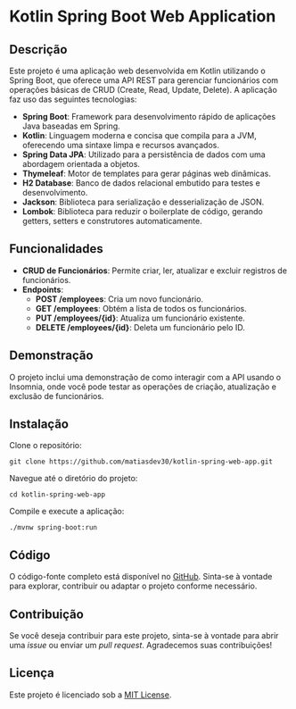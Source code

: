 Kotlin Spring Boot Web Application
==================================

Descrição
---------

Este projeto é uma aplicação web desenvolvida em Kotlin utilizando o Spring Boot, que oferece uma API REST para gerenciar funcionários com operações básicas de CRUD (Create, Read, Update, Delete). A aplicação faz uso das seguintes tecnologias:

*   **Spring Boot**: Framework para desenvolvimento rápido de aplicações Java baseadas em Spring.
*   **Kotlin**: Linguagem moderna e concisa que compila para a JVM, oferecendo uma sintaxe limpa e recursos avançados.
*   **Spring Data JPA**: Utilizado para a persistência de dados com uma abordagem orientada a objetos.
*   **Thymeleaf**: Motor de templates para gerar páginas web dinâmicas.
*   **H2 Database**: Banco de dados relacional embutido para testes e desenvolvimento.
*   **Jackson**: Biblioteca para serialização e desserialização de JSON.
*   **Lombok**: Biblioteca para reduzir o boilerplate de código, gerando getters, setters e construtores automaticamente.

Funcionalidades
---------------

*   **CRUD de Funcionários**: Permite criar, ler, atualizar e excluir registros de funcionários.
*   **Endpoints**:
    *   **POST /employees**: Cria um novo funcionário.
    *   **GET /employees**: Obtém a lista de todos os funcionários.
    *   **PUT /employees/{id}**: Atualiza um funcionário existente.
    *   **DELETE /employees/{id}**: Deleta um funcionário pelo ID.

Demonstração
------------

O projeto inclui uma demonstração de como interagir com a API usando o Insomnia, onde você pode testar as operações de criação, atualização e exclusão de funcionários.

Instalação
----------

Clone o repositório:

    git clone https://github.com/matiasdev30/kotlin-spring-web-app.git

Navegue até o diretório do projeto:

    cd kotlin-spring-web-app

Compile e execute a aplicação:

    ./mvnw spring-boot:run

Código
------

O código-fonte completo está disponível no [GitHub](https://github.com/matiasdev30/kotlin-spring-web-app). Sinta-se à vontade para explorar, contribuir ou adaptar o projeto conforme necessário.

Contribuição
------------

Se você deseja contribuir para este projeto, sinta-se à vontade para abrir uma _issue_ ou enviar um _pull request_. Agradecemos suas contribuições!

Licença
-------

Este projeto é licenciado sob a [MIT License](https://opensource.org/licenses/MIT).

